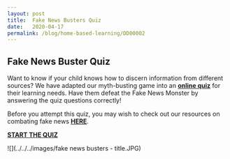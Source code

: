 ```yaml
---
layout: post
title:  Fake News Busters Quiz 
date:   2020-04-17
permalink: /blog/home-based-learning/DD00002
---
```


## Fake News Buster Quiz

Want to know if your child knows how to discern information from different sources? We have adapted our myth-busting game into an **[online quiz](http://tinyurl.com/fakenewsbusters)** for their learning needs. Have them defeat the Fake News Monster by answering the quiz questions correctly!

Before you attempt this quiz, you may wish to check out our resources on combating fake news **[HERE](https://staging-nlb-sure.netlify.app/resources/audience/adults/combating-fake-news)**.

**[START THE QUIZ](http://tinyurl.com/fakenewsbusters)**

![](../../../images/fake news busters - title.JPG)